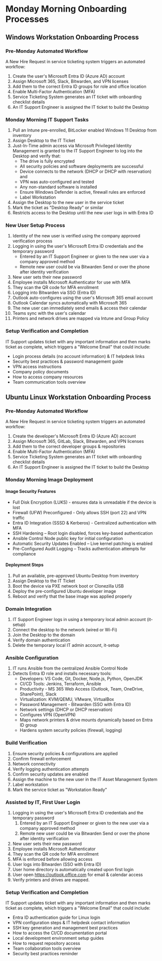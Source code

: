 # Monday Morning Onboarding Processes

## Windows Workstation Onboarding Process

### Pre-Monday Automated Workflow
A New Hire Request in service ticketing system triggers an automated workflow:

1. Create the user's Microsoft Entra ID (Azure AD) account  
2. Assign Microsoft 365, Slack, Bitwarden, and VPN licenses  
3. Add them to the correct Entra ID groups for role and office location  
4. Enable Multi-Factor Authentication (MFA)  
5. Service Ticketing System generates an IT ticket with onboarding checklist details  
6. An IT Support Engineer is assigned the IT ticket to build the Desktop

### Monday Morning IT Support Tasks

1. Pull an Intune pre-enrolled, BitLocker enabled Windows 11 Desktop from inventory  
2. Assign Desktop to the IT Ticket  
3. Just-In-Time admin access via Microsoft Privileged Identity Management is granted to the IT Support Engineer to log into the Desktop and verify that:  
   * The drive is fully encrypted  
   * All security policies and software deployments are successful  
   * Device connects to the network (DHCP or DHCP with reservation) and   
   * VPN was auto-configured and tested  
   * Any non-standard software is installed  
   * Ensure Windows Defender is active, firewall rules are enforced  
   * Label Workstation  
4. Assign the Desktop to the new user in the service ticket
5. Mark the ticket as "Desktop Ready" or similar
6. Restricts access to the Desktop until the new user logs in with Entra ID

### New User Setup Process

1. Identity of the new user is verified using the company approved verification process  
2. Logging in using the user's Microsoft Entra ID credentials and the temporary password  
   * Entered by an IT Support Engineer or given to the new user via a company approved method  
   * Remote new user could be via Bitwarden Send or over the phone after identity verification  
3. New user sets their new password  
4. Employee installs Microsoft Authenticator for use with MFA  
5. They scan the QR code for MFA enrollment  
6. Logging into Bitwarden via SSO (Entra ID)  
7. Outlook auto-configures using the user's Microsoft 365 email account  
8. Outlook Calendar syncs automatically with Microsoft 365  
9. The new user can immediately send emails & access their calendar  
10. Teams sync with the user's calendar  
11. Printers and network drives are mapped via Intune and Group Policy

### Setup Verification and Completion
IT Support updates ticket with any important information and then marks ticket as complete, which triggers a "Welcome Email" that could include:   
* Login process details (no account information) & IT helpdesk links  
* Security best practices & password management guide  
* VPN access instructions
* Company policy documents
* How to access company resources
* Team communication tools overview

## Ubuntu Linux Workstation Onboarding Process

### Pre-Monday Automated Workflow
A New Hire Request in service ticketing system triggers an automated workflow:

1. Create the developer's Microsoft Entra ID (Azure AD) account  
2. Assign Microsoft 365, GitLab, Slack, Bitwarden, and VPN licenses  
3. Add them to the correct developer groups & repositories  
4. Enable Multi-Factor Authentication (MFA)  
5. Service Ticketing System generates an IT ticket with onboarding checklist details  
6. An IT Support Engineer is assigned the IT ticket to build the Desktop

### Monday Morning Image Deployment

#### Image Security Features
* Full Disk Encryption (LUKS) - ensures data is unreadable if the device is lost  
* Firewall (UFW) Preconfigured - Only allows SSH (port 22) and VPN traffic  
* Entra ID Integration (SSSD & Kerberos) - Centralized authentication with MFA  
* SSH Hardening – Root login disabled, forces key-based authentication  
* Ansible Control Node public key for initial configuration  
* Automatic Security Updates Enabled – Live kernel patching is enabled  
* Pre-Configured Audit Logging – Tracks authentication attempts for compliance

#### Deployment Steps
1. Pull an available, pre-approved Ubuntu Desktop from inventory  
2. Assign Desktop to the IT Ticket  
3. Boot the device via PXE network boot or Clonezilla USB  
4. Deploy the pre-configured Ubuntu developer image  
5. Reboot and verify that the base image was applied properly

### Domain Integration

1. IT Support Engineer logs in using a temporary local admin account (it-setup)  
2. Connect the desktop to the network (wired or Wi-Fi)  
3. Join the Desktop to the domain  
4. Verify domain authentication  
5. Delete the temporary local IT admin account, it-setup

### Ansible Configuration

1. IT runs Ansible from the centralized Ansible Control Node  
2. Detects Entra ID role and installs necessary tools:  
   * Developers: VS Code, Git, Docker, Node.js, Python, OpenJDK  
   * CI/CD Tools: Jenkins, Terraform, Ansible  
   * Productivity - MS 365 Web Access (Outlook, Team, OneDrive, SharePoint), Slack  
   * Virtualization: KVM/QEMU, VMware, VirtualBox  
   * Password Management - Bitwarden (SSO with Entra ID)  
   * Network settings (DHCP or DHCP reservation)  
   * Configures VPN (OpenVPN)  
   * Maps network printers & drive mounts dynamically based on Entra ID group  
   * Hardens system security policies (firewall, logging)

### Build Verification

1. Ensure security policies & configurations are applied  
2. Confirm firewall enforcement  
3. Network connectivity  
4. Verify logging authentication attempts  
5. Confirm security updates are enabled  
6. Assign the machine to the new user in the IT Asset Management System
7. Label workstation
8. Mark the service ticket as "Workstation Ready"

### Assisted by IT, First User Login

1. Logging in using the user's Microsoft Entra ID credentials and the temporary password  
   1. Entered by an IT Support Engineer or given to the new user via a company approved method  
   2. Remote new user could be via Bitwarden Send or over the phone after identity verification  
2. New user sets their new password  
3. Employee installs Microsoft Authenticator  
4. They scan the QR code for MFA enrollment  
5. MFA is enforced before allowing access  
6. User logs into Bitwarden (SSO with Entra ID)  
7. User home directory is automatically created upon first login  
8. User open https://outlook.office.com for email & calendar access
9. Verify printers and drives are mapped.

### Setup Verification and Completion
IT Support updates ticket with any important information and then marks ticket as complete, which triggers a "Welcome Email" that could include:   
* Entra ID authentication guide for Linux login  
* VPN configuration steps & IT helpdesk contact information  
* SSH key generation and management best practices  
* How to access the CI/CD documentation portal
* Local development environment setup guides
* How to request repository access
* Team collaboration tools overview
* Security best practices reminder
